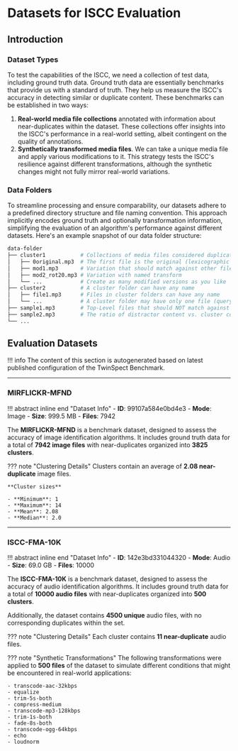 # Datasets for ISCC Evaluation

## Introduction

### Dataset Types

To test the capabilities of the ISCC, we need a collection of test data, including ground truth
data. Ground truth data are essentially benchmarks that provide us with a standard of truth. They
help us measure the ISCC's accuracy in detecting similar or duplicate content. These benchmarks can
be established in two ways:

1. **Real-world media file collections** annotated with information about near-duplicates within the
   dataset. These collections offer insights into the ISCC's performance in a real-world setting,
   albeit contingent on the quality of annotations.
1. **Synthetically transformed media files**. We can take a unique media file and apply various
   modifications to it. This strategy tests the ISCC's resilience against different transformations,
   although the synthetic changes might not fully mirror real-world variations.

### Data Folders

To streamline processing and ensure comparability, our datasets adhere to a predefined directory
structure and file naming convention. This approach implicitly encodes ground truth and optionally
transformation information, simplifying the evaluation of an algorithm's performance against
different datasets. Here's an example snapshot of our data folder structure:

```bash
data-folder
├── cluster1           # Collections of media files considered duplicates
│   ├── 0original.mp3  # The first file is the original (lexicographic porder)
│   ├── mod1.mp3       # Variation that should match against other files in the cluster
│   ├── mod2_rot20.mp3 # Variation with named transform
│   └── ...            # Create as many modified versions as you like
├── cluster2           # A cluster folder can have any name
│   ├── file1.mp3      # Files in cluster folders can have any name
│   └── ...            # A cluster folder may have only one file (query with no match)
├── sample1.mp3        # Top-Level files that should NOT match against any other files
├── sample2.mp3        # The ratio of distractor content vs. cluster content is relevant for metrics
└── ...
```

## Evaluation Datasets

!!! info
    The content of this section is autogenerated based on latest published configuration of the
    TwinSpect Benchmark.

______________________________________________________________________

### MIRFLICKR-MFND

!!! abstract inline end "Dataset Info"
    - **ID**: 99107a584e0bd4e3
    - **Mode**: Image
    - **Size**: 999.5 MB
    - **Files**: 7942

The **MIRFLICKR-MFND** is a benchmark dataset, designed to assess the accuracy of image
identification algorithms. It includes ground truth data for a total of **7942 image files** with
near-duplicates organized into **3825 clusters**.

??? note "Clustering Details"
    Clusters contain an average of **2.08 near-duplicate** image files.

    **Cluster sizes**

    - **Minimum**: 1
    - **Maximum**: 14
    - **Mean**: 2.08
    - **Median**: 2.0

______________________________________________________________________

### ISCC-FMA-10K

!!! abstract inline end "Dataset Info"
    - **ID**: 142e3bd331044320
    - **Mode**: Audio
    - **Size**: 69.0 GB
    - **Files**: 10000

The **ISCC-FMA-10K** is a benchmark dataset, designed to assess the accuracy of audio identification
algorithms. It includes ground truth data for a total of **10000 audio files** with near-duplicates
organized into **500 clusters**.

Additionally, the dataset contains **4500 unique** audio files, with no corresponding duplicates
within the set.

??? note "Clustering Details"
    Each cluster contains **11 near-duplicate** audio files.

??? note "Synthetic Transformations"
    The following transformations were applied to **500 files** of the dataset to simulate different
    conditions that might be encountered in real-world applications:

    - transcode-aac-32kbps
    - equalize
    - trim-5s-both
    - compress-medium
    - transcode-mp3-128kbps
    - trim-1s-both
    - fade-8s-both
    - transcode-ogg-64kbps
    - echo
    - loudnorm

